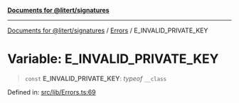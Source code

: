 [**Documents for @litert/signatures**](../../README.md)

***

[Documents for @litert/signatures](../../README.md) / [Errors](../README.md) / E\_INVALID\_PRIVATE\_KEY

# Variable: E\_INVALID\_PRIVATE\_KEY

> `const` **E\_INVALID\_PRIVATE\_KEY**: *typeof* `__class`

Defined in: [src/lib/Errors.ts:69](https://github.com/litert/signatures.js/blob/master/src/lib/Errors.ts#L69)
